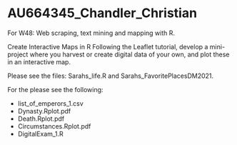 # AU664345_Chandler_Christian
For W48: Web scraping, text mining and mapping with R.

Create Interactive Maps in R Following the Leaflet tutorial, develop a mini-project where you harvest or create digital data of your own, and plot these in an interactive map.

Please see the files: Sarahs_life.R and Sarahs_FavoritePlacesDM2021.

For the please see the following:
- list_of_emperors_1.csv
- Dynasty.Rplot.pdf
- Death.Rplot.pdf
- Circumstances.Rplot.pdf
- DigitalExam_1.R
